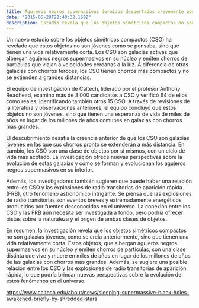 ```yaml
---
title: Agujeros negros supermasivos dormidos despertados brevemente por estrellas trituradas 
date: "2015-05-28T22:40:32.169Z"
description: Estudio revela que los objetos simétricos compactos no son jóvenes, sino que tienen vida corta. Posible relación con FRB.
---
```



Un nuevo estudio sobre los objetos simétricos compactos (CSO) ha revelado que estos objetos no son jóvenes como se pensaba, sino que tienen una vida relativamente corta. Los CSO son galaxias activas que albergan agujeros negros supermasivos en su núcleo y emiten chorros de partículas que viajan a velocidades cercanas a la luz. A diferencia de otras galaxias con chorros feroces, los CSO tienen chorros más compactos y no se extienden a grandes distancias.

El equipo de investigación de Caltech, liderado por el profesor Anthony Readhead, examinó más de 3.000 candidatos a CSO y verificó 64 de ellos como reales, identificando también otros 15 CSO. A través de revisiones de la literatura y observaciones anteriores, el equipo concluyó que estos objetos no son jóvenes, sino que tienen una esperanza de vida de miles de años en lugar de los millones de años comunes en galaxias con chorros más grandes.

El descubrimiento desafía la creencia anterior de que los CSO son galaxias jóvenes en las que sus chorros pronto se extenderán a más distancia. En cambio, los CSO son una clase de objetos por sí mismos, con un ciclo de vida más acotado. La investigación ofrece nuevas perspectivas sobre la evolución de estas galaxias y cómo se forman y evolucionan los agujeros negros supermasivos en su interior.

Además, los investigadores también sugieren que puede haber una relación entre los CSO y las explosiones de radio transitorias de aparición rápida (FRB), otro fenómeno astronómico intrigante. Se piensa que las explosiones de radio transitorias son eventos breves y extremadamente energéticos producidos por fuentes desconocidas en el universo. La conexión entre los CSO y las FRB aún necesita ser investigada a fondo, pero podría ofrecer pistas sobre la naturaleza y el origen de ambas clases de objetos.

En resumen, la investigación revela que los objetos simétricos compactos no son galaxias jóvenes, como se creía anteriormente, sino que tienen una vida relativamente corta. Estos objetos, que albergan agujeros negros supermasivos en su núcleo y emiten chorros de partículas, son una clase distinta que vive y muere en miles de años en lugar de los millones de años de las galaxias con chorros más grandes. Además, se sugiere una posible relación entre los CSO y las explosiones de radio transitorias de aparición rápida, lo que podría brindar nuevas perspectivas sobre la evolución de estos fenómenos en el universo.

https://www.caltech.edu/about/news/sleeping-supermassive-black-holes-awakened-briefly-by-shredded-stars